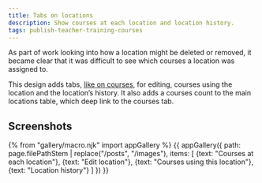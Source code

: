 ```yaml
---
title: Tabs on locations
description: Show courses at each location and location history.
tags: publish-teacher-training-courses
---
```

As part of work looking into how a location might be deleted or removed, it became clear that it was difficult to see which courses a location was assigned to.

This design adds tabs, [like on courses](/publish-teacher-training-courses/course-tabs), for editing, courses using the location and the location’s history. It also adds a courses count to the main locations table, which deep link to the courses tab.

## Screenshots

{% from "gallery/macro.njk" import appGallery %}
{{ appGallery({
  path: page.filePathStem | replace("/posts", "/images"),
  items: [
    {text: "Courses at each location"},
    {text: "Edit location"},
    {text: "Courses using this location"},
    {text: "Location history"}
  ]
}) }}
